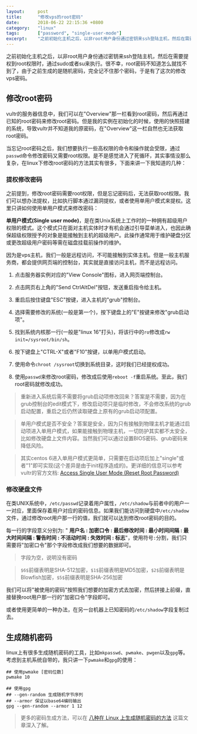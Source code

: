 ```yaml
---
layout:     post
title:      "修改vps的root密码"
date:       2018-06-22 22:15:36 +0800
category:   "linux"
tags:       ["password", "single-user-mode"]
excerpt:    "之前初始化主机之后，以非root用户身份通过密钥来ssh登陆主机，然后在需要提权到root权限时，通过sudo或者su来执行。很不幸，root密码不知道怎么就找不到了，由于之前生成的是随机密码，完全记不住那个密码，于是有了这次的修改vps密码。"
---
```


之前初始化主机之后，以非root用户身份通过密钥来ssh登陆主机，然后在需要提权到root权限时，通过sudo或者su来执行。很不幸，root密码不知道怎么就找不到了，由于之前生成的是随机密码，完全记不住那个密码，于是有了这次的修改vps密码。

## 修改root密码

vultr的服务器信息中，我们可以在"Overview"那一栏看到root密码，然后再通过已知的root密码来修改root密码。但是我的实例在初始化的时候，使用的快照搭建的系统，导致vultr并不知道我的原密码，在"Overview"这一栏自然也无法获取root密码。

当忘记root密码之后，我们想要执行一些高权限的命令和操作就会受限，通过`passwd`命令修改密码又需要root权限。是不是感觉进入了死循环，其实事情没那么复杂，在linux下修改root密码的方法其实有很多，下面来讲一下我知道的几种：

### 提权修改密码

之前提到，修改root密码需要root权限，但是忘记密码后，无法获取root权限。我们可以想办法提权，比如执行脚本通过漏洞提权，或者使用单用户模式来提权。这里只讲如何使用单用户模式来修改密码：

**单用户模式(Single user mode)**，是在类Unix系统上工作时的一种拥有超级用户权限的模式。这个模式只在面对主机实体时才有机会通过引导菜单进入，也因此确保超级权限授予的对象是能接触到主机的超级用户。此操作通常用于维护硬盘分区或更改超级用户密码等需在磁盘挂载前操作的维护。

因为是vps主机，我们一般是远程访问，不可能接触到实体主机。但是一般主机服务商，都会提供网页端的控制台，其实就是直接访问主机，而不是远程访问。

1. 点击服务器实例对应的"View Console"图标，进入网页端控制台。

2. 点击网页右上角的"Send CtrlAltDel"按钮，发送重启指令给主机。

3. 重启后按住键盘"ESC"按键，进入主机的"grub"控制台。

4. 选择需要修改的系统(一般是第一个)，按下键盘上的"E"按键来修改"grub启动项"。

5. 找到系统内核那一行(一般是"linux 16"打头)，将该行中的`ro`修改成`rw init=/sysroot/bin/sh`。

6. 按下键盘上"CTRL-X"或者"F10"按键，以单用户模式启动。

7. 使用命令`chroot /sysroot`切换到系统目录，这时我们已经提权成功。

8. 使用`passwd`来修改root密码，修改成后使用`reboot -f`重启系统。至此，我们root密码就修改成功。

> 重新进入系统后需不需要将grub启动项修改回来？答案是不需要，因为在grub控制台的edit模式下，修改启动项只是临时修改，不会修改系统的grub启动配置，重启之后仍然读取硬盘上原有的grub启动项配置。

> 单用户模式是否不安全？答案是安全，因为只有接触到物理主机才能通过启动项进入单用户模式，如果能接触到物理主机，一切防护其实都不太安全，比如修改硬盘上文件内容。当然我们可以通过设置BIOS密码、grub密码来降低风险。

> 其实centos 6进入单用户模式更简单，只需要在启动项后加上"single"或者"1"即可实现(这个差异是由于init程序造成的)。更详细的信息可以参考vultr的官方文档: [Access Single User Mode \(Reset Root Password\)](https://www.vultr.com/docs/boot-into-single-user-mode-reset-root-password)

### 修改硬盘文件

在类UNIX系统中，`/etc/passwd`记录着用户属性，`/etc/shadow`与前者中的用户一一对应，里面保存着用户对应的密码信息。如果我们能访问到硬盘中`/etc/shadow`文件，通过修改root用户那一行的值，我们就可以达到修改root密码的目的。

每一行的字段意义分别为: " **用户名 : 加密口令 : 最后修改时间 : 最小时间间隔 : 最大时间间隔 : 警告时间 : 不活动时间 : 失效时间 : 标志**"，使用符号`:`分割，我们只需要将"加密口令"那个字段修改成我们想要的数据即可。

> 字段为空，说明没有密码

> `$6$`前缀表明是SHA-512加密，`$1$`前缀表明是MD5加密，`$2$`前缀表明是Blowfish加密，`$5$`前缀表明是SHA-256加密

我们可以将"被使用的密码"按照我们想要的加密方式去加密，然后拼接上前缀，直接替换root用户那一行的"加密口令"字段即可。

或者使用更简单的一种办法，在另一台机器上已知密码的`/etc/shadow`字段复制过去。


## 生成随机密码

linux上有很多生成随机密码的工具，比如`mkpasswd`、`pwmake`、`pwgen`以及`gpg`等。考虑到主机系统自带的，我只讲一下`pwmake`和`gpg`的使用：

````shell
## 使用pwmake [密码位数]
pwmake 10

## 使用gpg
## --gen-random 生成随机字节序列
## --armor 保证以base64编码输出
gpg --gen-random --armor 1 12
````

> 更多的密码生成方法，可以在 [八种在 Linux 上生成随机密码的方法](https://linux.cn/article-9318-1.html) 这篇文章深入了解。